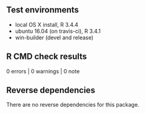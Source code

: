 ## Test environments

* local OS X install, R 3.4.4
* ubuntu 16.04 (on travis-ci), R 3.4.1
* win-builder (devel and release)

## R CMD check results

0 errors | 0 warnings | 0 note

## Reverse dependencies

There are no reverse dependencies for this package.
